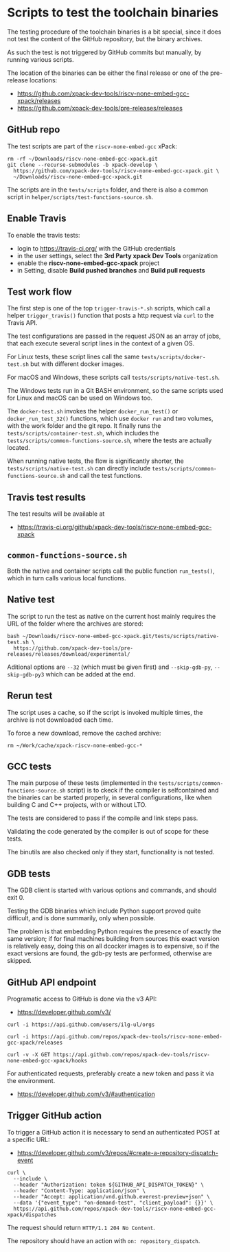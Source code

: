 # Scripts to test the toolchain binaries

The testing procedure of the toolchain binaries is a bit special, since it
does not test the content of the GitHub repository, but the binary archives.

As such the test is not triggered by GitHub commits but manually, by running
various scripts.

The location of the binaries can be either the final release or one of
the pre-release locations:

- https://github.com/xpack-dev-tools/riscv-none-embed-gcc-xpack/releases
- https://github.com/xpack-dev-tools/pre-releases/releases

## GitHub repo

The test scripts are part of the `riscv-none-embed-gcc` xPack:

```
rm -rf ~/Downloads/riscv-none-embed-gcc-xpack.git
git clone --recurse-submodules -b xpack-develop \
  https://github.com/xpack-dev-tools/riscv-none-embed-gcc-xpack.git \
  ~/Downloads/riscv-none-embed-gcc-xpack.git
```

The scripts are in the `tests/scripts` folder, and there is also a
common script in `helper/scripts/test-functions-source.sh`.

## Enable Travis

To enable the travis tests:

- login to https://travis-ci.org/ with the GitHub credentials
- in the user settings, select the **3rd Party xpack Dev Tools** organization
- enable the **riscv-none-embed-gcc-xpack** project
- in Setting, disable **Build pushed branches** and **Build pull requests**

## Test work flow

The first step is one of the top `trigger-travis-*.sh` scripts,
which call a helper `trigger_travis()` function that posts a http
request via `curl` to the Travis API.

The test configurations are passed in the request JSON as an array of
jobs, that each execute several script lines in the context of a given OS.

For Linux tests, these script lines call the same
`tests/scripts/docker-test.sh` but with different docker images.

For macOS and Windows, these scripts call `tests/scripts/native-test.sh`.

The Windows tests run in a Git BASH environment, so
the same scripts used for Linux and macOS can be used on Windows too.

The `docker-test.sh` invokes the helper `docker_run_test()` or
`docker_run_test_32()` functions, which use `docker run` and two volumes,
with the work folder and the git repo. It finally runs the
`tests/scripts/container-test.sh`, which includes the
`tests/scripts/common-functions-source.sh`, where the tests are actually
located.

When running native tests, the flow is significantly shorter,
the `tests/scripts/native-test.sh` can directly include
`tests/scripts/common-functions-source.sh` and call the test functions.

## Travis test results

The test results will be available at

- https://travis-ci.org/github/xpack-dev-tools/riscv-none-embed-gcc-xpack

## `common-functions-source.sh`

Both the native and container scripts call the public function
`run_tests()`, which in turn calls various local functions.

## Native test

The script to run the test as native on the current host mainly requires
the URL of the folder where the archives are stored:

```
bash ~/Downloads/riscv-none-embed-gcc-xpack.git/tests/scripts/native-test.sh \
  https://github.com/xpack-dev-tools/pre-releases/releases/download/experimental/
```

Aditional options are `--32` (which must be given first) and
`--skip-gdb-py`, `--skip-gdb-py3` which can be added at the end.

## Rerun test

The script uses a cache, so if the script is invoked multiple times,
the archive is not downloaded each time.

To force a new download, remove the cached archive:

```console
rm ~/Work/cache/xpack-riscv-none-embed-gcc-*
```

## GCC tests

The main purpose of these tests (implemented in the
`tests/scripts/common-functions-source.sh` script)
is to ckeck if the compiler is selfcontained
and the binaries can be started properly, in several configurations, like
when building C and C++ projects, with or without LTO.

The tests are considered to pass if the compile and link steps pass.

Validating the code generated by the compiler is out of scope for these tests.

The binutils are also checked only if they start, functionality is not
tested.

## GDB tests

The GDB client is started with various options and commands, and should
exit 0.

Testing the GDB binaries which include Python support proved quite
difficult, and is done summarily, only when possible.

The problem is that embedding Python requires the presence of exactly
the same version; if for final machines building from sources this exact
version is relatively easy, doing this on all dcocker images is to
expensive, so if the exact versions are found, the gdb-py tests are
performed, otherwise are skipped.

## GitHub API endpoint

Programatic access to GitHub is done via the v3 API:

- https://developer.github.com/v3/

```
curl -i https://api.github.com/users/ilg-ul/orgs

curl -i https://api.github.com/repos/xpack-dev-tools/riscv-none-embed-gcc-xpack/releases

curl -v -X GET https://api.github.com/repos/xpack-dev-tools/riscv-none-embed-gcc-xpack/hooks
```

For authenticated requests, preferably create a new token and pass it
via the environment.

- https://developer.github.com/v3/#authentication

## Trigger GitHub action

To trigger a GitHub action it is necessary to send an authenticated POST
at a specific URL:

- https://developer.github.com/v3/repos/#create-a-repository-dispatch-event

```
curl \
  --include \
  --header "Authorization: token ${GITHUB_API_DISPATCH_TOKEN}" \
  --header "Content-Type: application/json" \
  --header "Accept: application/vnd.github.everest-preview+json" \
  --data '{"event_type": "on-demand-test", "client_payload": {}}' \
  https://api.github.com/repos/xpack-dev-tools/riscv-none-embed-gcc-xpack/dispatches
```

The request should return `HTTP/1.1 204 No Content`.

The repository should have an action with `on: repository_dispatch`.
